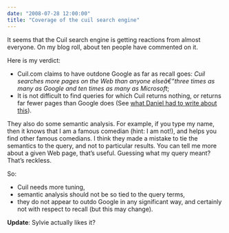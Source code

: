```yaml
---
date: "2008-07-28 12:00:00"
title: "Coverage of the cuil search engine"
---
```




It seems that the Cuil search engine is getting reactions from almost everyone. On my blog roll, about ten people have commented on it.

Here is my verdict:

- Cuil.com claims to have outdone Google as far as recall goes: <em>Cuil searches more pages on the Web than anyone elseâ€”three times as many as Google and ten times as many as Microsoft</em>;
- It is not difficult to find queries for which Cuil returns nothing, or returns far fewer pages than Google does (See [what Daniel had to write about this](https://thenoisychannel.blogspot.com/2008/07/not-as-cuil-as-i-expected.html)). 


They also do some semantic analysis. For example, if you type my name, then it knows that I am a famous comedian (hint: I am not!), and helps you find other famous comedians. I think they made a mistake to tie the semantics to the query, and not to particular results. You can tell me more about a given Web page, that&rsquo;s useful. Guessing what my query meant? That&rsquo;s reckless.

So:

- Cuil needs more tuning,
- semantic analysis should not be so tied to the query terms,
- they do not appear to outdo Google in any significant way, and certainly not with respect to recall (but this may change).


__Update__: Sylvie actually likes it?

